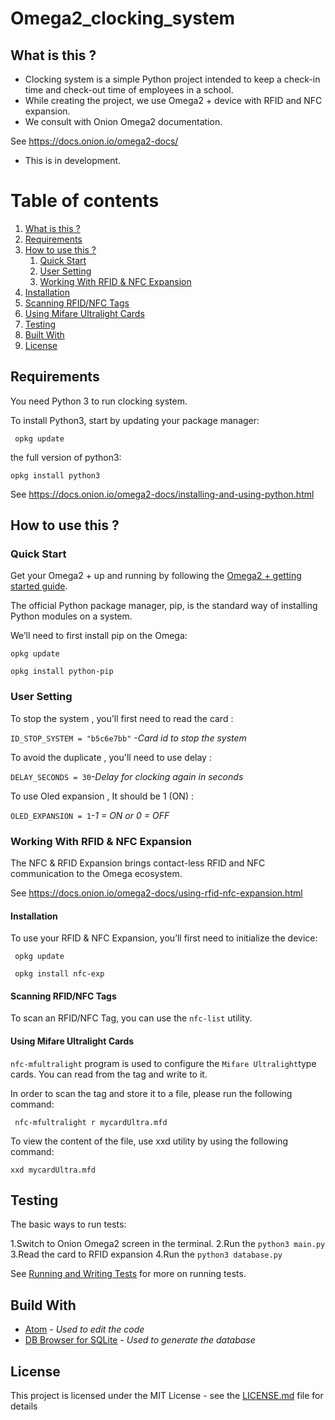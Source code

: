 # Omega2_clocking_system

## What is this ? <a name="introduction"></a>

- Clocking system is a simple Python project intended to keep a check-in time and check-out time of employees in a school. 
- While creating the project, we use Omega2 + device with  RFID and NFC expansion. 
- We consult with Onion Omega2 documentation.

See   https://docs.onion.io/omega2-docs/

- This is in development.


# Table of contents
1. [What is this ?](#introduction)
2. [Requirements](#requirements)
3. [How to use this ?](#paragraph2)
    1. [Quick Start](#subparagraph1)
    1. [User Setting](#subparagraph2)
	1. [Working With RFID & NFC Expansion](#subparagraph3)
  1. [Installation](#subsubparagraph1)
  1. [Scanning RFID/NFC Tags](#subsubparagraph2)
  1. [Using Mifare Ultralight Cards](#subsubparagraph3)
3. [Testing](#testing)
4. [Built With](#build)
5. [License](#license)




## Requirements <a name="requirements"></a>

You need Python 3 to run clocking system. 

To install Python3, start by updating your package manager:

` opkg update` 

the full version of python3:

`opkg install python3`

See https://docs.onion.io/omega2-docs/installing-and-using-python.html


## How to use this ? <a name="paragraph2"></a>



### Quick Start <a name="subparagraph1"></a>


Get your Omega2 + up and running by following the [Omega2 + getting started guide](https://docs.onion.io/omega2-docs/first-time-setup.html).


The official Python package manager, pip, is the standard way of installing Python modules on a system.

We’ll need to first install pip on the Omega:

`opkg update`

`opkg install python-pip`

### User Setting <a name="subparagraph2"></a>

To stop the system , you'll first need to read the card :

`ID_STOP_SYSTEM = "b5c6e7bb"` *-Card id to stop the system*

To avoid the duplicate , you'll need to use delay :

`DELAY_SECONDS = 30`*-Delay for clocking again in seconds*

To use Oled expansion , It should be 1 (ON) :

`OLED_EXPANSION = 1`*-1 = ON or 0 = OFF*


### Working With RFID & NFC Expansion <a name="subparagraph3"></a>


The NFC & RFID Expansion brings contact-less RFID and NFC communication to the Omega ecosystem. 

See  https://docs.onion.io/omega2-docs/using-rfid-nfc-expansion.html

#### Installation <a name="subsubparagraph1"></a>

To use your RFID & NFC Expansion, you’ll first need to initialize the device:

` opkg update`

` opkg install nfc-exp`

#### Scanning RFID/NFC Tags <a name="subsubparagraph2"></a>

To scan an RFID/NFC Tag, you can use the `nfc-list` utility.

#### Using Mifare Ultralight Cards <a name="subsubparagraph3"></a>

`nfc-mfultralight` program is used to configure the ` Mifare Ultralight `type cards. You can read from the tag and write to it.

In order to scan the tag and store it to a file, please run the following command:

` nfc-mfultralight r mycardUltra.mfd`

To view the content of the file, use xxd utility by using the following command:

`xxd mycardUltra.mfd`




## Testing <a name="testing"></a>

The basic ways to run tests:

1.Switch to Onion Omega2 screen in the terminal.
2.Run the `python3 main.py`
3.Read the card to RFID expansion
4.Run the `python3 database.py`

See [Running and Writing Tests](https://devguide.python.org/runtests/) for more on running tests.

## Build With  <a name="build"></a>

- [Atom](https://atom.io) *- Used to edit the code*
- [DB Browser for SQLite](https://sqlitebrowser.org) *- Used to generate the database*


## License  <a name="license"></a>

This project is licensed under the MIT License - see the [LICENSE.md](https://github.com/Panchop10/omega2_clocking_system/blob/test/LICENSE) file for details

